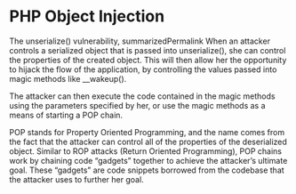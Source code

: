 # PHP Object Injection

The unserialize() vulnerability, summarizedPermalink
When an attacker controls a serialized object that is passed into unserialize(), she can control the properties of the created object. This will then allow her the opportunity to hijack the flow of the application, by controlling the values passed into magic methods like __wakeup().

The attacker can then execute the code contained in the magic methods using the parameters specified by her, or use the magic methods as a means of starting a POP chain.

POP stands for Property Oriented Programming, and the name comes from the fact that the attacker can control all of the properties of the deserialized object. Similar to ROP attacks (Return Oriented Programming), POP chains work by chaining code “gadgets” together to achieve the attacker’s ultimate goal. These “gadgets” are code snippets borrowed from the codebase that the attacker uses to further her goal.
